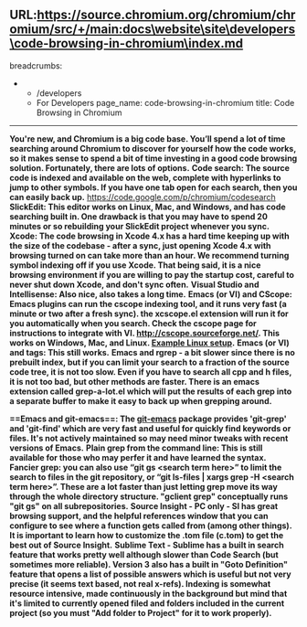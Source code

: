 URL:https://source.chromium.org/chromium/chromium/src/+/main:docs\website\site\developers\code-browsing-in-chromium\index.md
---
breadcrumbs:
- - /developers
  - For Developers
page_name: code-browsing-in-chromium
title: Code Browsing in Chromium
---

**You're new, and Chromium is a big code base. You’ll spend a lot of time searching around Chromium to discover for yourself how the code works, so it makes sense to spend a bit of time investing in a good code browsing solution. Fortunately, there are lots of options.**
**Code search: The source code is indexed and available on the web, complete with hyperlinks to jump to other symbols. If you have one tab open for each search, then you can easily back up.** <https://code.google.com/p/chromium/codesearch>
**SlickEdit: This editor works on Linux, Mac, and Windows, and has code searching built in. One drawback is that you may have to spend 20 minutes or so rebuilding your SlickEdit project whenever you sync.**
**Xcode: The code browsing in Xcode 4.x has a hard time keeping up with the size of the codebase - after a sync, just opening Xcode 4.x with browsing turned on can take more than an hour. We recommend turning symbol indexing off if you use Xcode. That being said, it is a nice browsing environment if you are willing to pay the startup cost, careful to never shut down Xcode, and don't sync often.**
**Visual Studio and Intellisense: Also nice, also takes a long time.**
**Emacs (or VI) and CScope: Emacs plugins can run the cscope indexing tool, and it runs very fast (a minute or two after a fresh sync). the xcscope.el extension will run it for you automatically when you search. Check the cscope page for instructions to integrate with VI. <http://cscope.sourceforge.net/>. This works on Windows, Mac, and Linux. [Example Linux setup](/developers/how-tos/cscope-emacs-example-linux-setup).**
**Emacs (or VI) and tags: This still works.**
**Emacs and rgrep - a bit slower since there is no prebuilt index, but if you
can limit your search to a fraction of the source code tree, it is not too slow.
Even if you have to search all cpp and h files, it is not too bad, but other
methods are faster. There is an emacs extension called grep-a-lot.el which will
put the results of each grep into a separate buffer to make it easy to back up
when grepping around.**

**==Emacs and git-emacs==: The [git-emacs](https://github.com/tsgates/git-emacs/tree/master) package provides 'git-grep' and 'git-find' which are very fast and useful for quickly find keywords or files. It's not actively maintained so may need minor tweaks with recent versions of Emacs.**
**Plain grep from the command line: This is still available for those who may perfer it and have learned the syntax.**
**Fancier grep: you can also use “git gs &lt;search term here&gt;” to limit the search to files in the git repository, or “git ls-files | xargs grep -H &lt;search term here&gt;”. These are a lot faster than just letting grep move its way through the whole directory structure. "gclient grep" conceptually runs "git gs" on all subrepositories.**
**Source Insight - PC only - SI has great browsing support, and the helpful references window that you can configure to see where a function gets called from (among other things). It is important to learn how to customize the .tom file (c.tom) to get the best out of Source Insight.**
**Sublime Text - Sublime has a built in search feature that works pretty well although slower than Code Search (but sometimes more reliable). Version 3 also has a built in "Goto Definition" feature that opens a list of possible answers which is useful but not very precise (it seems text based, not real x-refs). Indexing is somewhat resource intensive, made continuously in the background but mind that it's limited to currently opened filed and folders included in the current project (so you must "Add folder to Project" for it to work properly).**
